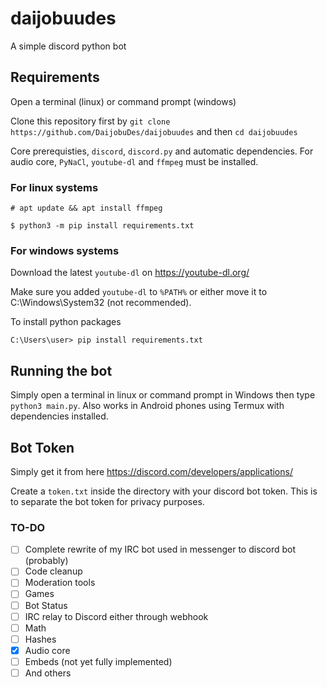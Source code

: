 # daijobuudes
A simple discord python bot

## Requirements
Open a terminal (linux) or command prompt (windows)

Clone this repository first by `git clone https://github.com/DaijobuDes/daijobuudes` and
then `cd daijobuudes`

Core prerequisties, `discord`, `discord.py` and automatic dependencies.
For audio core, `PyNaCl`, `youtube-dl` and `ffmpeg` must be installed.

### For linux systems

`# apt update && apt install ffmpeg`

`$ python3 -m pip install requirements.txt`

### For windows systems

Download the latest `youtube-dl` on https://youtube-dl.org/

Make sure you added `youtube-dl` to `%PATH%` or either move it to C:\Windows\System32 (not recommended).

To install python packages

`C:\Users\user> pip install requirements.txt`

## Running the bot
Simply open a terminal in linux or command prompt in Windows then type `python3 main.py`.
Also works in Android phones using Termux with dependencies installed.


## Bot Token
Simply get it from here https://discord.com/developers/applications/

Create a `token.txt` inside the directory with your discord bot token.
This is to separate the bot token for privacy purposes.


### TO-DO
- [ ] Complete rewrite of my IRC bot used in messenger to discord bot (probably)
- [ ] Code cleanup
- [ ] Moderation tools
- [ ] Games
- [ ] Bot Status
- [ ] IRC relay to Discord either through webhook
- [ ] Math
- [ ] Hashes
- [x] Audio core 
- [ ] Embeds (not yet fully implemented)
- [ ] And others
